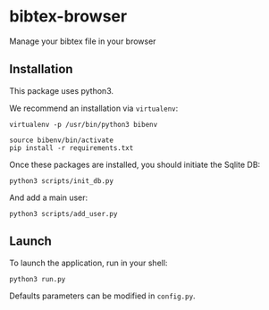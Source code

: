 # bibtex-browser
Manage your bibtex file in your browser



## Installation

This package uses python3.

We recommend an installation via `virtualenv`:

```
virtualenv -p /usr/bin/python3 bibenv

source bibenv/bin/activate
pip install -r requirements.txt

```

Once these packages are installed, you should initiate the Sqlite DB:

```
python3 scripts/init_db.py

```

And add a main user:

```
python3 scripts/add_user.py

```


## Launch

To launch the application, run in your shell:

```
python3 run.py

```

Defaults parameters can be modified in `config.py`.
